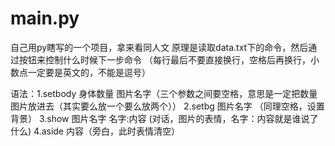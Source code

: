 # main.py
自己用py瞎写的一个项目，拿来看同人文
原理是读取data.txt下的命令，然后通过按钮来控制什么时候下一步命令
（每行最后不要直接换行，空格后再换行，小数点一定要是英文的，不能是逗号）

语法：1.setbody 身体数量 图片名字（三个参数之间要空格，意思是一定把数量图片放进去（其实要么放一个要么放两个））
      2.setbg 图片名字  （同理空格，设置背景）
      3.show 图片名字 名字:内容 (对话，图片的表情，名字：内容就是谁说了什么)
      4.aside 内容（旁白，此时表情清空）

